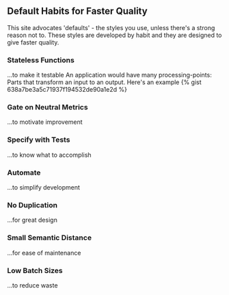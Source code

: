 ## Default Habits for Faster Quality

This site advocates 'defaults' - the styles you use, unless there's a strong reason not to. These styles are developed by habit and they are designed to give faster quality.

### Stateless Functions
...to make it testable
An application would have many processing-points: Parts that transform an input to an output. Here's an example
{% gist 638a7be3a5c71937f194532de90a1e2d %}

### Gate on Neutral Metrics
...to motivate improvement

### Specify with Tests
...to know what to accomplish

### Automate
...to simplify development

### No Duplication
...for great design

### Small Semantic Distance
...for ease of maintenance

### Low Batch Sizes
...to reduce waste
